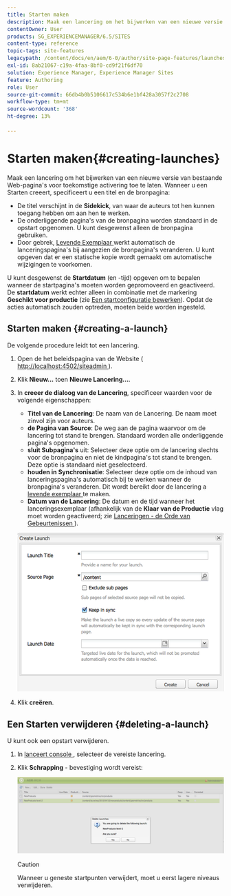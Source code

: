 ```yaml
---
title: Starten maken
description: Maak een lancering om het bijwerken van een nieuwe versie van bestaande Web-pagina's voor toekomstige activering toe te laten. Wanneer u een Starten creeert, specificeert u een titel en de bronpagina.
contentOwner: User
products: SG_EXPERIENCEMANAGER/6.5/SITES
content-type: reference
topic-tags: site-features
legacypath: /content/docs/en/aem/6-0/author/site-page-features/launches
exl-id: 8ab21067-c19a-4faa-8bf0-cd9f21f6df70
solution: Experience Manager, Experience Manager Sites
feature: Authoring
role: User
source-git-commit: 66db4b0b5106617c534b6e1bf428a3057f2c2708
workflow-type: tm+mt
source-wordcount: '368'
ht-degree: 13%

---
```


# Starten maken{#creating-launches}

Maak een lancering om het bijwerken van een nieuwe versie van bestaande Web-pagina&#39;s voor toekomstige activering toe te laten. Wanneer u een Starten creeert, specificeert u een titel en de bronpagina:

* De titel verschijnt in de **Sidekick**, van waar de auteurs tot hen kunnen toegang hebben om aan hen te werken.
* De onderliggende pagina&#39;s van de bronpagina worden standaard in de opstart opgenomen. U kunt desgewenst alleen de bronpagina gebruiken.
* Door gebrek, [ Levende Exemplaar ](/help/sites-administering/msm.md) werkt automatisch de lanceringspagina&#39;s bij aangezien de bronpagina&#39;s veranderen. U kunt opgeven dat er een statische kopie wordt gemaakt om automatische wijzigingen te voorkomen.

U kunt desgewenst de **Startdatum** (en -tijd) opgeven om te bepalen wanneer de startpagina&#39;s moeten worden gepromoveerd en geactiveerd. De **startdatum** werkt echter alleen in combinatie met de markering **Geschikt voor productie** (zie [Een startconfiguratie bewerken](/help/sites-classic-ui-authoring/classic-launches-editing.md#editing-a-launch-configuration)). Opdat de acties automatisch zouden optreden, moeten beide worden ingesteld.

## Starten maken {#creating-a-launch}

De volgende procedure leidt tot een lancering.

1. Open de het beleidspagina van de Website ([ http://localhost:4502/siteadmin ](http://localhost:4502/siteadmin)).
1. Klik **Nieuw...** toen **Nieuwe Lancering...**.
1. In **creeer de dialoog van de Lancering**, specificeer waarden voor de volgende eigenschappen:

   * **Titel van de Lancering**: De naam van de Lancering. De naam moet zinvol zijn voor auteurs.
   * **de Pagina van Source**: De weg aan de pagina waarvoor om de lancering tot stand te brengen. Standaard worden alle onderliggende pagina&#39;s opgenomen.
   * **sluit Subpagina&#39;s** uit: Selecteer deze optie om de lancering slechts voor de bronpagina en niet de kindpagina&#39;s tot stand te brengen. Deze optie is standaard niet geselecteerd.
   * **houden in Synchronisatie**: Selecteer deze optie om de inhoud van lanceringspagina&#39;s automatisch bij te werken wanneer de bronpagina&#39;s veranderen. Dit wordt bereikt door de lancering a [ levende exemplaar ](/help/sites-administering/msm.md) te maken.
   * **Datum van de Lancering**: De datum en de tijd wanneer het lanceringsexemplaar (afhankelijk van de **Klaar van de Productie** vlag moet worden geactiveerd; zie [ Lanceringen - de Orde van Gebeurtenissen ](/help/sites-authoring/launches.md#launches-the-order-of-events)).

   ![ chlimage_1-99 ](assets/chlimage_1-99a.png)

1. Klik **creëren**.

## Een Starten verwijderen {#deleting-a-launch}

U kunt ook een opstart verwijderen.

1. In [ lanceert console ](/help/sites-classic-ui-authoring/classic-launches.md), selecteer de vereiste lancering.
1. Klik **Schrapping** - bevestiging wordt vereist:

   ![ chlimage_1-100 ](assets/chlimage_1-100a.png)

   >[!CAUTION]
   >
   >Wanneer u geneste startpunten verwijdert, moet u eerst lagere niveaus verwijderen.
